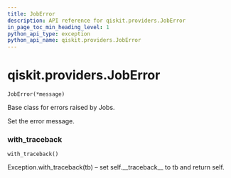 ```yaml
---
title: JobError
description: API reference for qiskit.providers.JobError
in_page_toc_min_heading_level: 1
python_api_type: exception
python_api_name: qiskit.providers.JobError
---
```


<span id="qiskit-providers-joberror" />

# qiskit.providers.JobError

<span id="qiskit.providers.JobError" />

`JobError(*message)`

Base class for errors raised by Jobs.

Set the error message.

### with\_traceback

<span id="qiskit.providers.JobError.with_traceback" />

`with_traceback()`

Exception.with\_traceback(tb) – set self.\_\_traceback\_\_ to tb and return self.

